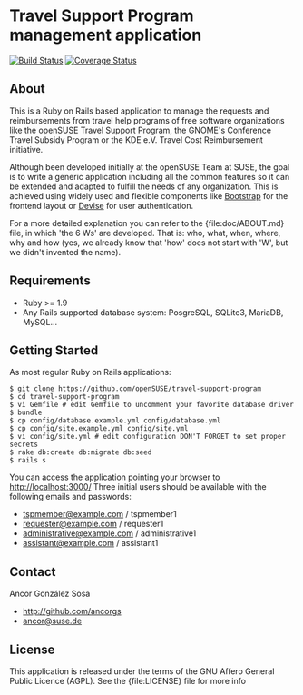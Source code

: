 # Travel Support Program management application

[![Build Status](https://travis-ci.org/openSUSE/travel-support-program.svg?branch=master)](https://travis-ci.org/openSUSE/travel-support-program)
[![Coverage Status](https://coveralls.io/repos/openSUSE/travel-support-program/badge.png?branch=master)](https://coveralls.io/r/openSUSE/travel-support-program?branch=master)

## About

This is a Ruby on Rails based application to manage the requests and
reimbursements from travel help programs of free software organizations like the
openSUSE Travel Support Program, the GNOME's Conference Travel Subsidy Program
or the KDE e.V. Travel Cost Reimbursement initiative.

Although been developed initially at the openSUSE Team at SUSE, the goal is to
write a generic application including all the common features so it can be extended
and adapted to fulfill the needs of any organization. This is achieved using
widely used and flexible components like [Bootstrap](http://github.com/twitter/bootstrap)
for the frontend layout or [Devise](https://github.com/plataformatec/devise)
for user authentication.

For a more detailed explanation you can refer to the {file:doc/ABOUT.md} file, in
which 'the 6 Ws' are developed. That is: who, what, when, where, why and how (yes,
we already know that 'how' does not start with 'W', but we didn't invented the
name).

## Requirements

* Ruby >= 1.9
* Any Rails supported database system: PosgreSQL, SQLite3, MariaDB, MySQL...

## Getting Started

As most regular Ruby on Rails applications:

```
$ git clone https://github.com/openSUSE/travel-support-program
$ cd travel-support-program
$ vi Gemfile # edit Gemfile to uncomment your favorite database driver
$ bundle
$ cp config/database.example.yml config/database.yml
$ cp config/site.example.yml config/site.yml
$ vi config/site.yml # edit configuration DON'T FORGET to set proper secrets
$ rake db:create db:migrate db:seed
$ rails s
```

You can access the application pointing your browser to <http://localhost:3000/>
Three initial users should be available with the following emails and passwords:

* tspmember@example.com / tspmember1
* requester@example.com / requester1
* administrative@example.com / administrative1
* assistant@example.com / assistant1

## Contact

Ancor González Sosa

* http://github.com/ancorgs
* ancor@suse.de

## License

This application is released under the terms of the GNU Affero General Public
Licence (AGPL). See the {file:LICENSE} file for more info
